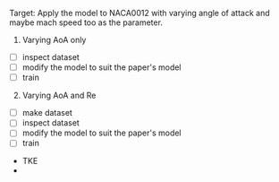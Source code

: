 Target: Apply the model to NACA0012 with varying angle of attack and maybe mach speed too as the parameter.

1. Varying AoA only

- [ ] inspect dataset
- [ ] modify the model to suit the paper's model
- [ ] train

2. Varying AoA and Re

- [ ] make dataset
- [ ] inspect dataset
- [ ] modify the model to suit the paper's model
- [ ] train

* TKE
*
